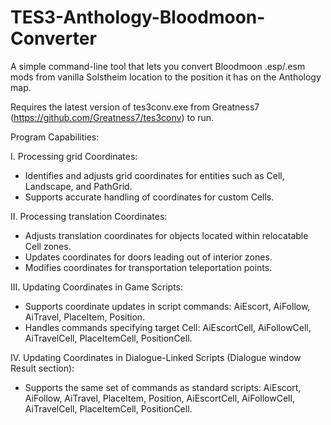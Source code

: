 # TES3-Anthology-Bloodmoon-Converter

 A simple command-line tool that lets you convert Bloodmoon .esp/.esm mods from vanilla Solstheim location to the position it has on the Anthology map.
 
 Requires the latest version of tes3conv.exe from Greatness7 (https://github.com/Greatness7/tes3conv) to run.
 
 Program Capabilities:
 
 I. Processing grid Coordinates:
 - Identifies and adjusts grid coordinates for entities such as Cell, Landscape, and PathGrid.
 - Supports accurate handling of coordinates for custom Cells.

 II. Processing translation Coordinates:
 - Adjusts translation coordinates for objects located within relocatable Cell zones.
 - Updates coordinates for doors leading out of interior zones.
 - Modifies coordinates for transportation teleportation points.
 
 III. Updating Coordinates in Game Scripts:
 - Supports coordinate updates in script commands: AiEscort, AiFollow, AiTravel, PlaceItem, Position.
 - Handles commands specifying target Cell: AiEscortCell, AiFollowCell, AiTravelCell, PlaceItemCell, PositionCell.
 
 IV. Updating Coordinates in Dialogue-Linked Scripts (Dialogue window Result section):
 - Supports the same set of commands as standard scripts: AiEscort, AiFollow, AiTravel, PlaceItem, Position, AiEscortCell, AiFollowCell, AiTravelCell, PlaceItemCell, PositionCell.
